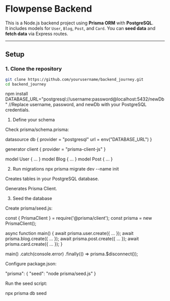 # Flowpense Backend

This is a Node.js backend project using **Prisma ORM** with **PostgreSQL**.  
It includes models for `User`, `Blog`, `Post`, and `Card`. You can **seed data** and **fetch data** via Express routes.

---

## **Setup**

### 1. Clone the repository

```bash
git clone https://github.com/yourusername/backend_journey.git
cd backend_journey
```

npm install
DATABASE_URL="postgresql://username:password@localhost:5432/newDb"
//Replace username, password, and newDb with your PostgreSQL credentials.

1. Define your schema

Check prisma/schema.prisma:

datasource db {
provider = "postgresql"
url = env("DATABASE_URL")
}

generator client {
provider = "prisma-client-js"
}

model User { ... }
model Blog { ... }
model Post { ... }

2. Run migrations
   npx prisma migrate dev --name init

Creates tables in your PostgreSQL database.

Generates Prisma Client.

3. Seed the database

Create prisma/seed.js:

const { PrismaClient } = require('@prisma/client');
const prisma = new PrismaClient();

async function main() {
await prisma.user.create({ ... });
await prisma.blog.create({ ... });
await prisma.post.create({ ... });
await prisma.card.create({ ... });
}

main()
.catch(console.error)
.finally(() => prisma.$disconnect());

Configure package.json:

"prisma": {
"seed": "node prisma/seed.js"
}

Run the seed script:

npx prisma db seed
